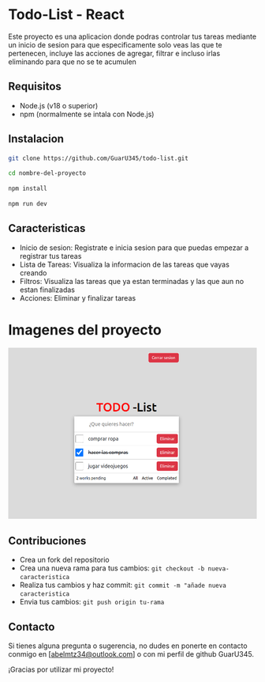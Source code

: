 # Todo-List - React

Este proyecto es una aplicacion donde podras controlar tus tareas
mediante un inicio de sesion para que especificamente solo veas
las que te pertenecen, incluye las acciones de agregar, filtrar e incluso irlas 
eliminando para que no se te acumulen

## Requisitos

- Node.js (v18 o superior)
- npm (normalmente se intala con Node.js)

## Instalacion

```bash
git clone https://github.com/GuarU345/todo-list.git
```

```bash
cd nombre-del-proyecto
```

```bash
npm install
```

```bash
npm run dev
```

## Caracteristicas

- Inicio de sesion: Registrate e inicia sesion para que puedas empezar a 
registrar tus tareas
- Lista de Tareas: Visualiza la informacion de las tareas que vayas creando
- Filtros: Visualiza las tareas que ya estan terminadas y las que aun no estan
finalizadas
- Acciones: Eliminar y finalizar tareas

# Imagenes del proyecto

![Imagen de la lista de tareas](public/todo-list.png)

## Contribuciones

- Crea un fork del repositorio
- Crea una nueva rama para tus cambios: `git checkout -b nueva-caracteristica`
- Realiza tus cambios y haz commit: `git commit -m "añade nueva caracteristica`
- Envia tus cambios: `git push origin tu-rama`

## Contacto

Si tienes alguna pregunta o sugerencia, no dudes en ponerte en contacto conmigo
en [abelmtz34@outlook.com] o con mi perfil de github GuarU345.

¡Gracias por utilizar mi proyecto!
